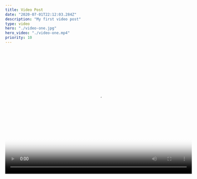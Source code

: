 ```yaml
---
title: Video Post
date: "2020-07-01T22:12:03.284Z"
description: "My first video post"
type: video
hero: "./video-one.jpg"
hero_video: "./video-one.mp4"
priority: 10
---
```


<video poster="./video-one.jpg" autoplay loop width="600" height="400">
    <source src="./video-one.mp4" type="video/mp4">
</video>